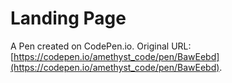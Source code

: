 # Landing Page 

A Pen created on CodePen.io. Original URL: [https://codepen.io/amethyst_code/pen/BawEebd](https://codepen.io/amethyst_code/pen/BawEebd).



